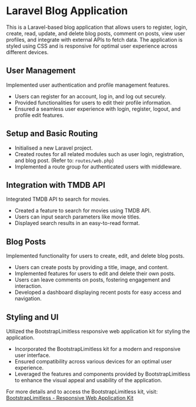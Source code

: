 # Laravel Blog Application

This is a Laravel-based blog application that allows users to register, login, create, read, update, and delete blog posts, comment on posts, view user profiles, and integrate with external APIs to fetch data. The application is styled using CSS and is responsive for optimal user experience across different devices.

## User Management

Implemented user authentication and profile management features.

- Users can register for an account, log in, and log out securely.
- Provided functionalities for users to edit their profile information.
- Ensured a seamless user experience with login, register, logout, and profile edit features.

## Setup and Basic Routing

- Initialised a new Laravel project.
- Created routes for all related modules such as user login, registration, and blog post. (Refer to: `routes/web.php`)
- Implemented a route group for authenticated users with middleware.

## Integration with TMDB API

Integrated TMDB API to search for movies.

- Created a feature to search for movies using TMDB API.
- Users can input search parameters like movie titles.
- Displayed search results in an easy-to-read format.

## Blog Posts

Implemented functionality for users to create, edit, and delete blog posts.

- Users can create posts by providing a title, image, and content.
- Implemented features for users to edit and delete their own posts.
- Users can leave comments on posts, fostering engagement and interaction.
- Developed a dashboard displaying recent posts for easy access and navigation.

## Styling and UI

Utilized the BootstrapLimitless responsive web application kit for styling the application.

- Incorporated the BootstrapLimitless kit for a modern and responsive user interface.
- Ensured compatibility across various devices for an optimal user experience.
- Leveraged the features and components provided by BootstrapLimitless to enhance the visual appeal and usability of the application.

For more details and to access the BootstrapLimitless kit, visit: [BootstrapLimitless - Responsive Web Application Kit](https://themeforest.net/item/limitless-responsive-web-application-kit/13080328)
